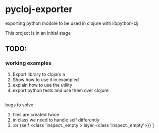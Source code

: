 # pycloj-exporter

exporting python modole to be used in clojure with libpython-clj

This project is in an initial stage 





## TODO:

### working examples

1. Export library to clojars a 
2. Show how to use it in exampled
3. explain how to use the utility
4. export python tests and use them over clojure



##
bugs to solve
1. files are created twice 
2. in class we need to handle self differently
3. :or {self <class 'inspect._empty'> layer <class 'inspect._empty'>}} ]
